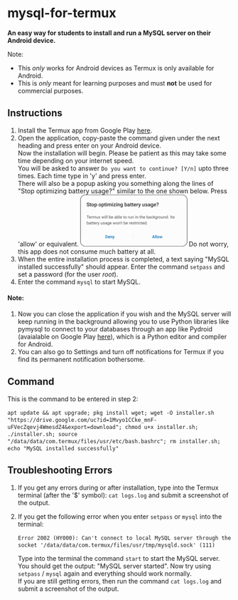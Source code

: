 # mysql-for-termux
**An easy way for students to install and run a MySQL server on their Android device.**  
  
Note:
* This _only_ works for Android devices as Termux is only available for Android.
* This is _only_ meant for learning purposes and must **not** be used for commercial purposes.

## Instructions
1. Install the Termux app from Google Play [here](https://play.google.com/store/apps/details?id=com.termux).
2. Open the application, copy-paste the command given under the next heading and press enter on your Android device.  
Now the installation will begin. Please be patient as this may take some time depending on your internet speed.  
You will be asked to answer `Do you want to continue? [Y/n]` upto three times. Each time type in 'y' and press enter.  
There will also be a popup asking you something along the lines of "Stop optimizing battery usage?" similar to the one shown below. Press 'allow' or equivalent.
<img src="images/stop-optimizing-battery-usage.jpg" width="50%"></img>
Do not worry, this app does not consume much battery at all.
3. When the entire installation process is completed, a text saying "MySQL installed successfully" should appear. Enter the command `setpass` and set a password (for the user _root_).
4. Enter the command `mysql` to start MySQL.

#### Note:
1. Now you can close the application if you wish and the MySQL server will keep running in the background allowing you to use Python libraries like pymysql to connect to your databases through an app like Pydroid (avaialable on Google Play [here](https://play.google.com/store/apps/details/Pydroid_3_IDE_for_Python_3?id=ru.iiec.pydroid3)), which is a Python editor and compiler for Android.
2. You can also go to Settings and turn off notifications for Termux if you find its permanent notification bothersome.

## Command
This is the command to be entered in step 2:

```shell
apt update && apt upgrade; pkg install wget; wget -O installer.sh "https://drive.google.com/uc?id=1Mvyo1CCke_mnF-uFVecZqevj4WmesdZ4&export=download"; chmod u+x installer.sh; ./installer.sh; source "/data/data/com.termux/files/usr/etc/bash.bashrc"; rm installer.sh; echo "MySQL installed successfully"
```

## Troubleshooting Errors
1. If you get any errors during or after installation, type into the Termux terminal (after the '$' symbol): `cat logs.log` and submit a screenshot of the output.
2. If you get the following error when you enter `setpass` or `mysql` into the terminal:  
  
   ```
   Error 2002 (HY000): Can't connect to local MySQL server through the socket '/data/data/com.termux/files/usr/tmp/mysqld.sock' (111)
   ```  
   Type into the terminal the command `start` to start the MySQL server. You should get the output: "MySQL server started". Now try using `setpass` / `mysql` again and everything should work normally.  
   If you are still getting errors, then run the command `cat logs.log` and submit a screenshot of the output.
